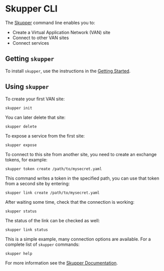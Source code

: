 # Skupper CLI

The [Skupper](https://skupper.io/) command line enables you to:

* Create a Virtual Application Network (VAN) site
* Connect to other VAN sites
* Connect services

## Getting `skupper`

To install `skupper`, use the instructions in the [Getting Started](https://skupper.io/start/).


## Using `skupper`

To create your first VAN site:

```
skupper init
```

You can later delete that site:

```
skupper delete
```

To expose a service from the first site:

```
skupper expose
```

To connect to this site from another site, you need to create an exchange tokens, for example:

```
skupper token create /path/to/mysecret.yaml
```

This command writes a token in the specified path, you can use that token from a second site by entering:

```
skupper link create /path/to/mysecret.yaml
```

After waiting some time, check that the connection is working:

```
skupper status
```

The status of the link can be checked as well:

```
skupper link status
```

This is a simple example, many connection options are available.
For a complete list of `skupper` commands:

```
skupper help
```

For more information see the [Skupper Documentation](https://skupper.io/docs/index.html).


